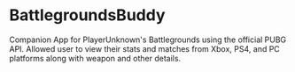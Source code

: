 # BattlegroundsBuddy

Companion App for PlayerUnknown's Battlegrounds using the official PUBG API. Allowed user to view their stats and matches from Xbox, PS4, and PC platforms along with weapon and other details.
